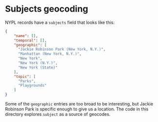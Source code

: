 # Subjects geocoding

NYPL records have a `subjects` field that looks like this:

```json
{
    "name": [],
    "temporal": [],
    "geographic": [
      "Jackie Robinson Park (New York, N.Y.)",
      "Manhattan (New York, N.Y.)",
      "New York",
      "New York (N.Y.)",
      "New York (State)"
    ],
    "topic": [
      "Parks",
      "Playgrounds"
    ]
}
```

Some of the `geographic` entries are too broad to be interesting, but Jackie Robinson Park is specific enough to give us a location. The code in this directory explores `subject` as a source of geocodes.

